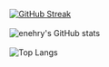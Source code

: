 [![GitHub Streak](https://github-readme-streak-stats.herokuapp.com/?user=enehry&theme=github-dark-blue)](https://git.io/streak-stats)
<br/>
<br/>
![enehry's GitHub stats](https://github-readme-stats.vercel.app/api?username=enehry&count_private=true&show_icons=true&theme=github_dark)
<br/>
<br/>
![Top Langs](https://github-readme-stats.vercel.app/api/top-langs/?username=enehry&layout=compact&count_private=true&show_icons=true&theme=github_dark)



